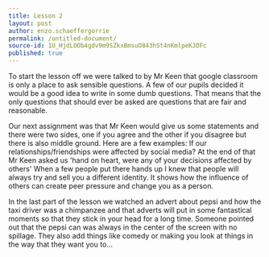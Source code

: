 ```yaml
---
title: Lesson 2
layout: post
author: enzo.schaeffergorrie
permalink: /untitled-document/
source-id: 1U_HjdLOOb4gdv9m9SZkxBmsuO843hSt4nKmlpeKJDFc
published: true
---
```

To start the lesson off we were talked to by Mr Keen that google classroom is only a place to ask sensible questions. A few of our pupils decided it would be a good idea to write in some dumb questions. That means that the only questions that should ever be asked are questions that are fair and reasonable.

Our next assignment was that Mr Keen would give us some statements and there were two sides, one if you agree and the other if you disagree but there is also middle ground. Here are  a few examples: If our relationships/friendships were affected by social media? At the end of that Mr Keen asked us 'hand on heart, were any of your decisions affected by others' When a few people put there hands up I knew that people will always try and sell you a different identity. It shows how the influence of others can create peer pressure and change you as a person.

In the last part of the lesson we watched an advert about pepsi and how the taxi driver was a chimpanzee and that adverts will put in some fantastical moments so that they stick in your head for a long time. Someone pointed out that the pepsi can was always in the center of the screen with no spillage. They also add things like comedy or making you look at things in the way that they want you to... 

